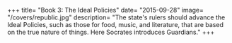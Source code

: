 +++
title= "Book 3: The Ideal Policies"
date= "2015-09-28"
image= "/covers/republic.jpg"
description= "The state's rulers should advance the Ideal Policies, such as those for food, music, and literature, that are based on the true nature of things. Here Socrates introduces Guardians."
+++


